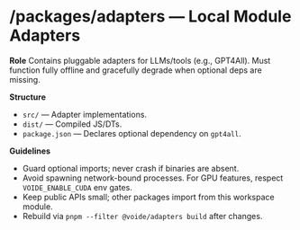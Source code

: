 # /packages/adapters — Local Module Adapters

**Role**
Contains pluggable adapters for LLMs/tools (e.g., GPT4All). Must function fully
offline and gracefully degrade when optional deps are missing.

**Structure**
- `src/` — Adapter implementations.
- `dist/` — Compiled JS/DTs.
- `package.json` — Declares optional dependency on `gpt4all`.

**Guidelines**
- Guard optional imports; never crash if binaries are absent.
- Avoid spawning network-bound processes. For GPU features, respect `VOIDE_ENABLE_CUDA` env gates.
- Keep public APIs small; other packages import from this workspace module.
- Rebuild via `pnpm --filter @voide/adapters build` after changes.

